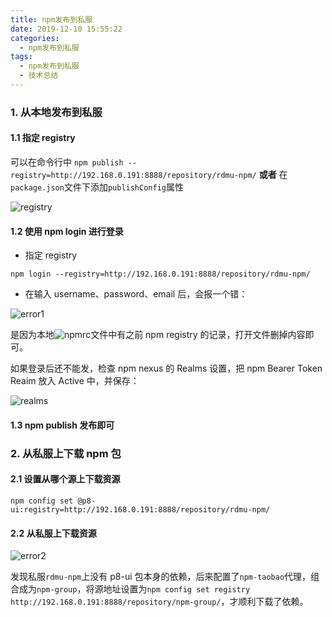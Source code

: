```yaml
---
title: npm发布到私服
date: 2019-12-10 15:55:22
categories:
  - npm发布到私服
tags:
  - npm发布到私服
  - 技术总结
---
```


### 1. 从本地发布到私服

#### 1.1 指定 registry

可以在命令行中
`npm publish --registry=http://192.168.0.191:8888/repository/rdmu-npm/`
**或者**
在`package.json`文件下添加`publishConfig`属性

![registry](registry.png)

#### 1.2 使用 npm login 进行登录

- 指定 registry

`npm login --registry=http://192.168.0.191:8888/repository/rdmu-npm/`

- 在输入 username、password、email 后，会报一个错：

![error1](error1.png)

是因为本地![npmrc](npmrc.png)文件中有之前 npm registry 的记录，打开文件删掉内容即可。

如果登录后还不能发，检查 npm nexus 的 Realms 设置，把 npm Bearer Token Reaim 放入 Active 中，并保存：

![realms](realms.png)

#### 1.3 npm publish 发布即可

### 2. 从私服上下载 npm 包

#### 2.1 设置从哪个源上下载资源

`npm config set @p8-ui:registry=http://192.168.0.191:8888/repository/rdmu-npm/`

#### 2.2 从私服上下载资源

![error2](error2.png)

发现私服`rdmu-npm`上没有 p8-ui 包本身的依赖，后来配置了`npm-taobao`代理，组合成为`npm-group`，将源地址设置为`npm config set registry http://192.168.0.191:8888/repository/npm-group/`，才顺利下载了依赖。

